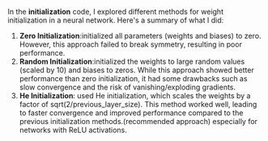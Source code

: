 In the **initialization** code, I explored different methods for weight initialization in a neural network. Here's a summary of what I did:
1. **Zero Initialization**:initialized all parameters (weights and biases) to zero. However, this approach failed to break symmetry, resulting in poor performance.
2. **Random Initialization**:initialized the weights to large random values (scaled by 10) and biases to zeros. While this approach showed better performance than zero initialization, it had some drawbacks such as slow convergence and the risk of vanishing/exploding gradients.
3. **He Initialization**: used He initialization, which scales the weights by a factor of sqrt(2/previous_layer_size). This method worked well, leading to faster convergence and improved performance compared to the previous initialization methods.(recommended approach)
especially for networks with ReLU activations.



